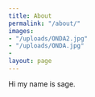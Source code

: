 ```yaml
---
title: About
permalink: "/about/"
images:
- "/uploads/ONDA2.jpg"
- "/uploads/ONDA.jpg"
- 
layout: page
---
```


Hi my name is sage.